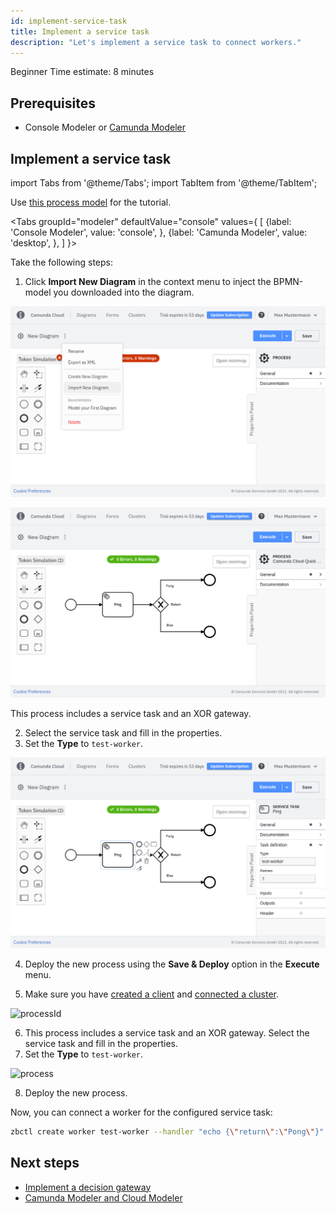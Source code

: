 ```yaml
---
id: implement-service-task
title: Implement a service task
description: "Let's implement a service task to connect workers."
---
```

<span class="badge badge--beginner">Beginner</span>
<span class="badge badge--short">Time estimate: 8 minutes</span>

## Prerequisites

- Console Modeler or [Camunda Modeler](https://camunda.com/download/modeler/)

## Implement a service task

import Tabs from '@theme/Tabs';
import TabItem from '@theme/TabItem';

Use [this process model](./bpmn/gettingstarted_quickstart_advanced.bpmn) for the tutorial.

<Tabs groupId="modeler" defaultValue="console" values={
[
{label: 'Console Modeler', value: 'console', },
{label: 'Camunda Modeler', value: 'desktop', },
]
}>

<TabItem value='console'>

Take the following steps:

1. Click **Import New Diagram** in the context menu to inject the BPMN-model you downloaded into the diagram.

![import](../../components/modeler/cloud-modeler/img/import-diagram.png)

![processId-cloud](./img/cloud-modeler-advanced-process-id.png)

This process includes a service task and an XOR gateway. 

2. Select the service task and fill in the properties. 
3. Set the **Type** to `test-worker`.

![process-cloud](./img/cloud-modeler-advanced.png)

4. Deploy the new process using the **Save & Deploy** option in the **Execute** menu.

5. Make sure you have [created a client](./setup-client-connection-credentials.md) and [connected a cluster](connect-to-your-cluster.md).

</TabItem>

<TabItem value='desktop'>

![processId](./img/zeebe-modeler-advanced-process-id.png)

6. This process includes a service task and an XOR gateway. Select the service task and fill in the properties.
7. Set the **Type** to `test-worker`.

![process](./img/zeebe-modeler-advanced.png)

8. Deploy the new process.

</TabItem>
</Tabs>

Now, you can connect a worker for the configured service task:

```bash
zbctl create worker test-worker --handler "echo {\"return\":\"Pong\"}"
```

## Next steps

- [Implement a decision gateway](implement-decision-gateway.md)
- [Camunda Modeler and Cloud Modeler](../../components/modeler/overview.md)